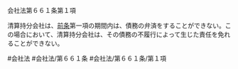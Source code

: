 会社法第６６１条第１項

清算持分会社は、[前条](会社法＿＿＿＿第６６０条第１項)第一項の期間内は、債務の弁済をすることができない。この場合において、清算持分会社は、その債務の不履行によって生じた責任を免れることができない。

#会社法
#会社法/第６６１条
#会社法/第６６１条/第１項
